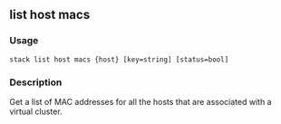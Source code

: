 ## list host macs

### Usage

`stack list host macs {host} [key=string] [status=bool]`

### Description

Get a list of MAC addresses for all the hosts that are associated
	with a virtual cluster.


